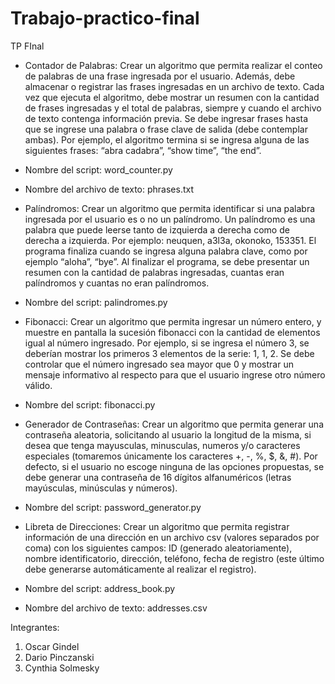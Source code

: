 # Trabajo-practico-final
TP FInal 

- Contador de Palabras: Crear un algoritmo que permita realizar el conteo de palabras de una frase ingresada por el usuario. Además, debe almacenar o registrar las frases ingresadas en un archivo de texto. Cada vez que ejecuta el algoritmo, debe mostrar un resumen con la cantidad de frases ingresadas y el total de palabras, siempre y cuando el archivo de texto contenga información previa. Se debe ingresar frases hasta que se ingrese una palabra o frase clave de salida (debe contemplar ambas). Por ejemplo, el algoritmo termina si se ingresa alguna de las siguientes frases: “abra cadabra”, “show time”, “the end”.
- Nombre del script: word_counter.py
- Nombre del archivo de texto: phrases.txt

- Palíndromos: Crear un algoritmo que permita identificar si una palabra ingresada
por el usuario es o no un palíndromo. Un palíndromo es una palabra que puede leerse tanto de izquierda a derecha como de derecha a izquierda. Por ejemplo: neuquen, a3l3a, okonoko, 153351. El programa finaliza cuando se ingresa alguna
 palabra clave, como por ejemplo “aloha”, “bye”. Al finalizar el programa, se debe presentar un resumen con la cantidad de palabras ingresadas, cuantas eran palíndromos y cuantas no eran palíndromos.
- Nombre del script: palindromes.py

- Fibonacci: Crear un algoritmo que permita ingresar un número entero, y muestre en
pantalla la sucesión fibonacci con la cantidad de elementos igual al número ingresado. Por ejemplo, si se ingresa el número 3, se deberían mostrar los primeros 3 elementos de la serie: 1, 1, 2. Se debe controlar que el número ingresado sea mayor que 0 y mostrar un mensaje informativo al respecto para que el usuario ingrese otro número válido.
- Nombre del script: fibonacci.py

- Generador de Contraseñas: Crear un algoritmo que permita generar una
contraseña aleatoria, solicitando al usuario la longitud de la misma, si desea que tenga mayusculas, minusculas, numeros y/o caracteres especiales (tomaremos únicamente los caracteres +, -, %, $, &, #). Por defecto, si el usuario no escoge ninguna de las opciones propuestas, se debe generar una contraseña de 16 dígitos alfanuméricos (letras mayúsculas, minúsculas y números).
- Nombre del script: password_generator.py

- Libreta de Direcciones: Crear un algoritmo que permita registrar información de
una dirección en un archivo csv (valores separados por coma) con los siguientes campos: ID (generado aleatoriamente), nombre identificatorio, dirección, teléfono, fecha de registro (este último debe generarse automáticamente al realizar el registro).
- Nombre del script: address_book.py
- Nombre del archivo de texto: addresses.csv


Integrantes:
1. Oscar Gindel
2. Dario Pinczanski
3. Cynthia Solmesky
